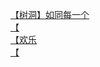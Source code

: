 [【树洞】如同每一个](http://tieba.baidu.com/p/3766262070?see_lz=1&pn=)   
[【](http://tieba.baidu.com/p/3767989506?see_lz=1&pn=)   
[【欢乐](http://tieba.baidu.com/p/3766926841?see_lz=1&pn=)   
[【](http://tieba.baidu.com/p/3766907555?see_lz=1&pn=)   
